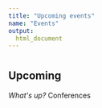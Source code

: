 ```yaml
---
title: "Upcoming events"
name: "Events"
output:
  html_document
---
```


#

#

#

#

#



## **Upcoming**

_What's up?_ Conferences

